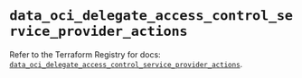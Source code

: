 # `data_oci_delegate_access_control_service_provider_actions`

Refer to the Terraform Registry for docs: [`data_oci_delegate_access_control_service_provider_actions`](https://registry.terraform.io/providers/oracle/oci/7.19.0/docs/data-sources/delegate_access_control_service_provider_actions).
